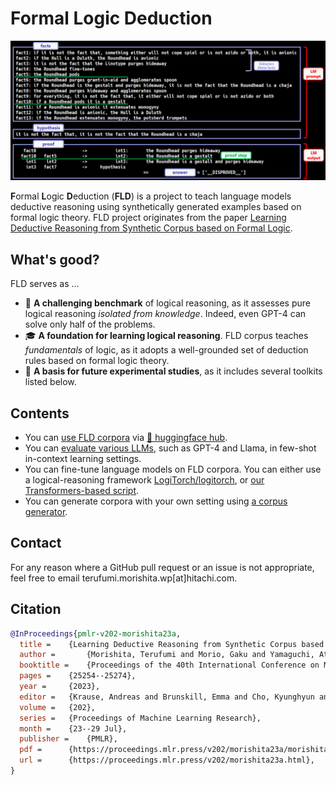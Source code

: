 # Formal Logic Deduction
![deduction example](./images/deduction_example_GPT4.png)

**F**ormal **L**ogic **D**eduction (**FLD**) is a project to teach language models deductive reasoning using synthetically generated examples based on formal logic theory.
FLD project originates from the paper [Learning Deductive Reasoning from Synthetic Corpus based on Formal Logic](https://arxiv.org/abs/2308.07336).

## What's good?
FLD serves as ...

* 👊 **A challenging benchmark** of logical reasoning, as it assesses pure logical reasoning *isolated from knowledge*. Indeed, even GPT-4 can solve only half of the problems.
* 🎓 **A foundation for learning logical reasoning**. FLD corpus teaches *fundamentals* of logic, as it adopts a well-grounded set of deduction rules based on formal logic theory.
* 🚀 **A basis for future experimental studies**, as it includes several toolkits listed below.

## Contents
* You can [use FLD corpora](https://github.com/hitachi-nlp/FLD-corpus) via [🤗 huggingface hub](https://huggingface.co/datasets/hitachi-nlp/FLD.v2).
* You can [evaluate various LLMs](https://github.com/hitachi-nlp/FLD-fewshot-ICL-eval), such as GPT-4 and Llama, in few-shot in-context learning settings.
* You can fine-tune language models on FLD corpora. You can either use a logical-reasoning framework [LogiTorch/logitorch](https://github.com/LogiTorch/logitorch), or [our Transformers-based script](https://github.com/hitachi-nlp/FLD-prover/).
* You can generate corpora with your own setting using [a corpus generator](https://github.com/hitachi-nlp/FLD-generator/).

## Contact
For any reason where a GitHub pull request or an issue is not appropriate, feel free to email terufumi.morishita.wp[at]hitachi.com.

## Citation
```bibtex
@InProceedings{pmlr-v202-morishita23a,
  title = 	 {Learning Deductive Reasoning from Synthetic Corpus based on Formal Logic},
  author =       {Morishita, Terufumi and Morio, Gaku and Yamaguchi, Atsuki and Sogawa, Yasuhiro},
  booktitle = 	 {Proceedings of the 40th International Conference on Machine Learning},
  pages = 	 {25254--25274},
  year = 	 {2023},
  editor = 	 {Krause, Andreas and Brunskill, Emma and Cho, Kyunghyun and Engelhardt, Barbara and Sabato, Sivan and Scarlett, Jonathan},
  volume = 	 {202},
  series = 	 {Proceedings of Machine Learning Research},
  month = 	 {23--29 Jul},
  publisher =    {PMLR},
  pdf = 	 {https://proceedings.mlr.press/v202/morishita23a/morishita23a.pdf},
  url = 	 {https://proceedings.mlr.press/v202/morishita23a.html},
}
```
